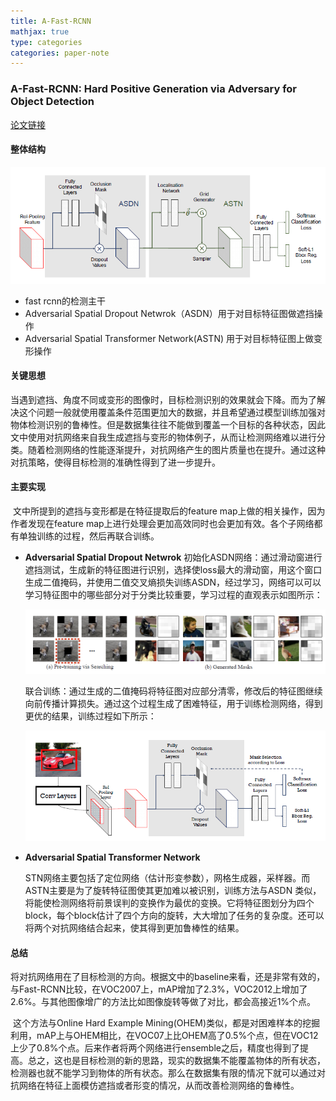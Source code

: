 ```yaml
---
title: A-Fast-RCNN
mathjax: true
type: categories
categories: paper-note
---
```


### A-Fast-RCNN: Hard Positive Generation via Adversary for Object Detection 

[论文链接](cn.arxiv.org/pdf/1704.03414.pdf)

#### 整体结构

![a-fast-rcnn](https://raw.githubusercontent.com/Joker1994k/pic/master/A-fast-rcnn.PNG)  

+ fast rcnn的检测主干
+ Adversarial Spatial Dropout Netwrok（ASDN）用于对目标特征图做遮挡操作
+ Adversarial Spatial Transformer Network(ASTN)  用于对目标特征图上做变形操作

#### 关键思想

​	当遇到遮挡、角度不同或变形的图像时，目标检测识别的效果就会下降。而为了解决这个问题一般就使用覆盖条件范围更加大的数据，并且希望通过模型训练加强对物体检测识别的鲁棒性。但是数据集往往不能做到覆盖一个目标的各种状态，因此文中使用对抗网络来自我生成遮挡与变形的物体例子，从而让检测网络难以进行分类。随着检测网络的性能逐渐提升，对抗网络产生的图片质量也在提升。通过这种对抗策略，使得目标检测的准确性得到了进一步提升。

#### 主要实现

​	文中所提到的遮挡与变形都是在特征提取后的feature map上做的相关操作，因为作者发现在feature map上进行处理会更加高效同时也会更加有效。各个子网络都有单独训练的过程，然后再联合训练。

+ **Adversarial Spatial Dropout Netwrok**
  ​	初始化ASDN网络：通过滑动窗进行遮挡测试，生成新的特征图进行识别，选择使loss最大的滑动窗，用这个窗口生成二值掩码，并使用二值交叉熵损失训练ASDN，经过学习，网络可以可以学习特征图中的哪些部分对于分类比较重要，学习过程的直观表示如图所示：

  ![ASDN](https://raw.githubusercontent.com/Joker1994k/pic/master/ASDN.PNG)

  ​	联合训练：通过生成的二值掩码将特征图对应部分清零，修改后的特征图继续向前传播计算损失。通过这个过程生成了困难特征，用于训练检测网络，得到更优的结果，训练过程如下所示：

  ![ASDN-joint](https://raw.githubusercontent.com/Joker1994k/pic/master/ASDN-joint.PNG)

+ **Adversarial Spatial Transformer Network**

  ​	STN网络主要包括了定位网络（估计形变参数），网格生成器，采样器。而ASTN主要是为了旋转特征图使其更加难以被识别，训练方法与ASDN 类似，将能使检测网络将前景误判的变换作为最优的变换。它将特征图划分为四个block，每个block估计了四个方向的旋转，大大增加了任务的复杂度。还可以将两个对抗网络结合起来，使其得到更加鲁棒性的结果。

#### 总结

​	将对抗网络用在了目标检测的方向。根据文中的baseline来看，还是非常有效的，与Fast-RCNN比较，在VOC2007上，mAP增加了2.3%，VOC2012上增加了2.6%。与其他图像增广的方法比如图像旋转等做了对比，都会高接近1%个点。

​	这个方法与Online Hard Example Mining(OHEM)类似，都是对困难样本的挖掘利用，mAP上与OHEM相比，在VOC07上比OHEM高了0.5%个点，但在VOC12上少了0.8%个点。后来作者将两个网络进行ensemble之后，精度也得到了提高。总之，这也是目标检测的新的思路，现实的数据集不能覆盖物体的所有状态，检测器也就不能学习到物体的所有状态。那么在数据集有限的情况下就可以通过对抗网络在特征上面模仿遮挡或者形变的情况，从而改善检测网络的鲁棒性。